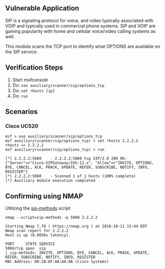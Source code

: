 ## Vulnerable Application

  SIP is a signaling protocol for voice, and video typically associated with VOIP and typically used in commercial
  phone systems.  SIP and VOIP are gaining popularity with home and cellular voice/video calling systems as well.

  This module scans the TCP port to identify what OPTIONS are available on the SIP service.

## Verification Steps

  1. Start msfconsole
  2. Do: ```use auxiliary/scanner/sip/options_tcp```
  3. Do: ```set rhosts [ip]```
  4. Do: ```run```

## Scenarios

### Cisco UC520


```
msf > use auxiliary/scanner/sip/options_tcp 
msf auxiliary(scanner/sip/options_tcp) > set rhosts 2.2.2.2
rhosts => 2.2.2.2
msf auxiliary(scanner/sip/options_tcp) > run

[*] 2.2.2.2:5060    - 2.2.2.2:5060 tcp SIP/2.0 200 OK: {"Server"=>"Cisco-SIPGateway/IOS-12.x", "Allow"=>"INVITE, OPTIONS, BYE, CANCEL, ACK, PRACK, UPDATE, REFER, SUBSCRIBE, NOTIFY, INFO, REGISTER"}
[*] 2.2.2.2:5060    - Scanned 1 of 1 hosts (100% complete)
[*] Auxiliary module execution completed
```

## Confirming using NMAP

Utilizing the [sip-methods](https://nmap.org/nsedoc/scripts/sip-methods.html) script

```
nmap --script=sip-methods -p 5060 2.2.2.2

Starting Nmap 7.70 ( https://nmap.org ) at 2018-10-11 15:44 EDT
Nmap scan report for 2.2.2.2
Host is up (0.0036s latency).

PORT     STATE SERVICE
5060/tcp open  sip
|_sip-methods: INVITE, OPTIONS, BYE, CANCEL, ACK, PRACK, UPDATE, REFER, SUBSCRIBE, NOTIFY, INFO, REGISTER
MAC Address: 00:1B:8F:AA:AA:AA (Cisco Systems)
```

